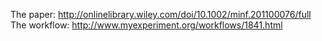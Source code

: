 The paper: http://onlinelibrary.wiley.com/doi/10.1002/minf.201100076/full
The workflow: http://www.myexperiment.org/workflows/1841.html
